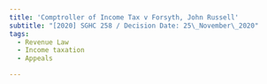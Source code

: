 ```yaml
---
title: 'Comptroller of Income Tax v Forsyth, John Russell'
subtitle: "[2020] SGHC 258 / Decision Date: 25\_November\_2020"
tags:
  - Revenue Law
  - Income taxation
  - Appeals

---
```

